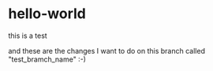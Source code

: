 # hello-world
this is a test

and these are the changes I want to do on this branch called "test_bramch_name"
:-)
